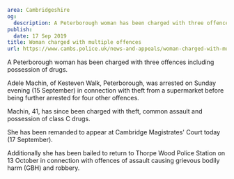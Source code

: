 ```yaml
area: Cambridgeshire
og:
  description: A Peterborough woman has been charged with three offences including class A drug dealing.
publish:
  date: 17 Sep 2019
title: Woman charged with multiple offences
url: https://www.cambs.police.uk/news-and-appeals/woman-charged-with-multiple-offences
```

A Peterborough woman has been charged with three offences including possession of drugs.

Adele Machin, of Kesteven Walk, Peterborough, was arrested on Sunday evening (15 September) in connection with theft from a supermarket before being further arrested for four other offences.

Machin, 41, has since been charged with theft, common assault and possession of class C drugs.

She has been remanded to appear at Cambridge Magistrates' Court today (17 September).

Additionally she has been bailed to return to Thorpe Wood Police Station on 13 October in connection with offences of assault causing grievous bodily harm (GBH) and robbery.

